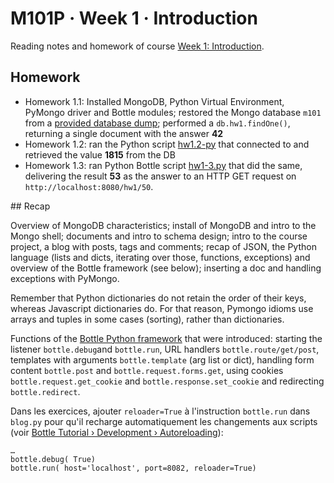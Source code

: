 # M101P · Week 1 · Introduction

Reading notes and homework of course [Week 1: Introduction](https://education.mongodb.com/courses/10gen/M101P/2014_February/courseware/Week_1_Introduction/).

## Homework

* Homework 1.1: Installed MongoDB, Python Virtual Environment, PyMongo driver and Bottle modules; restored the Mongo database `m101` from a [provided database dump](hw1-1.184820ec29b6.zip); performed a `db.hw1.findOne()`, returning a single document with the answer **42**
* Homework 1.2: ran the Python script [hw1.2-py](hw1-2.21394489c9ad.py) that connected to and retrieved the value **1815** from the DB
* Homework 1.3: ran Python Bottle script [hw1-3.py](hw1-3.e594fc84d4ac.py) that did the same, delivering the result **53** as the answer to an HTTP GET request on `http://localhost:8080/hw1/50`.

## Recap

Overview of MongoDB characteristics; install of MongoDB and intro to the Mongo shell; documents and intro to schema design; intro to the course project, a blog with posts, tags and comments; recap of JSON, the Python language (lists and dicts, iterating over those, functions, exceptions) and overview of the Bottle framework (see below); inserting a doc and handling exceptions with PyMongo.

Remember that Python dictionaries do not retain the order of their keys, whereas Javascript dictionaries do. For that reason, Pymongo idioms use arrays and tuples in some cases (sorting), rather than dictionaries.

Functions of the [Bottle Python framework](http://bottlepy.org/docs/dev/index.html) that were introduced: starting the listener ``bottle.debug``and ``bottle.run``, URL handlers ``bottle.route/get/post``, templates with arguments ``bottle.template`` (arg list or dict), handling form content ``bottle.post`` and ``bottle.request.forms.get``, using cookies ``bottle.request.get_cookie`` and ``bottle.response.set_cookie`` and redirecting ``bottle.redirect``.

Dans les exercices, ajouter `reloader=True` à l'instruction `bottle.run` dans `blog.py` pour qu'il recharge automatiquement les changements aux scripts (voir [Bottle Tutorial › Development › Autoreloading](http://bottlepy.org/docs/dev/tutorial.html#auto-reloading)):

    …
    bottle.debug( True)
    bottle.run( host='localhost', port=8082, reloader=True)
